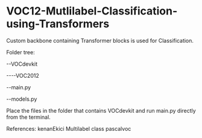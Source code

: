 # VOC12-Mutlilabel-Classification-using-Transformers

Custom backbone containing Transformer blocks is used for Classification.

Folder tree:

--VOCdevkit

----VOC2012

--main.py

--models.py

Place the files in the folder that contains VOCdevkit and run main.py directly from the terminal.

References: kenanEkici Multilabel class pascalvoc
